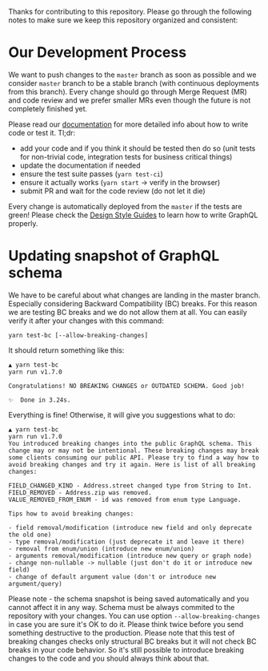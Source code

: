 Thanks for contributing to this repository. Please go through the following notes to make sure we keep this repository organized and consistent:

# Our Development Process

We want to push changes to the `master` branch as soon as possible and we consider `master` branch to be a stable branch (with continuous deployments from this branch). Every change should go through Merge Request (MR) and code review and we prefer smaller MRs even though the future is not completely finished yet.

Please read our [documentation](https://kiwi.wiki/graphql/graphql/) for more detailed info about how to write code or test it. Tl;dr:

- add your code and if you think it should be tested then do so (unit tests for non-trivial code, integration tests for business critical things)
- update the documentation if needed
- ensure the test suite passes (`yarn test-ci`)
- ensure it actually works (`yarn start` -> verify in the browser)
- submit PR and wait for the code review (do not let it die)

Every change is automatically deployed from the `master` if the tests are green! Please check the [Design Style Guides](https://kiwi.wiki/graphql/graphql/docs/design-style-guides/) to learn how to write GraphQL properly.

# Updating snapshot of GraphQL schema

We have to be careful about what changes are landing in the master branch. Especially considering Backward Compatibility (BC) breaks. For this reason we are testing BC breaks and we do not allow them at all. You can easily verify it after your changes with this command:

```
yarn test-bc [--allow-breaking-changes]
```

It should return something like this:

```
▲ yarn test-bc
yarn run v1.7.0

Congratulations! NO BREAKING CHANGES or OUTDATED SCHEMA. Good job!

✨  Done in 3.24s.
```

Everything is fine! Otherwise, it will give you suggestions what to do:

```
▲ yarn test-bc
yarn run v1.7.0
You introduced breaking changes into the public GraphQL schema. This change may or may not be intentional. These breaking changes may break some clients consuming our public API. Please try to find a way how to avoid breaking changes and try it again. Here is list of all breaking changes:

FIELD_CHANGED_KIND - Address.street changed type from String to Int.
FIELD_REMOVED - Address.zip was removed.
VALUE_REMOVED_FROM_ENUM - id was removed from enum type Language.

Tips how to avoid breaking changes:

- field removal/modification (introduce new field and only deprecate the old one)
- type removal/modification (just deprecate it and leave it there)
- removal from enum/union (introduce new enum/union)
- arguments removal/modification (introduce new query or graph node)
- change non-nullable -> nullable (just don't do it or introduce new field)
- change of default argument value (don't or introduce new argument/query)
```

Please note - the schema snapshot is being saved automatically and you cannot affect it in any way. Schema must be always commited to the repository with your changes. You can use option `--allow-breaking-changes` in case you are sure it's OK to do it. Please think twice before you send something destructive to the production. Please note that this test of breaking changes checks only structural BC breaks but it will not check BC breaks in your code behavior. So it's still possible to introduce breaking changes to the code and you should always think about that.

